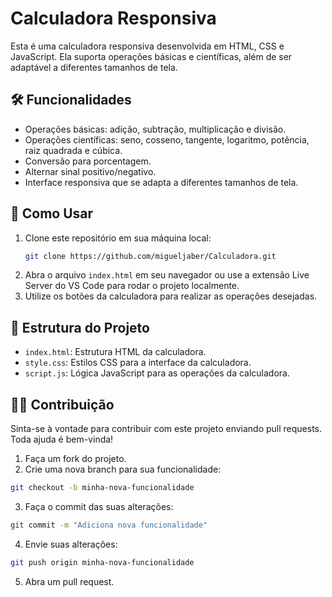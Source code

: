 # Calculadora Responsiva

Esta é uma calculadora responsiva desenvolvida em HTML, CSS e JavaScript. Ela suporta operações básicas e científicas, além de ser adaptável a diferentes tamanhos de tela.

## 🛠️ Funcionalidades

- Operações básicas: adição, subtração, multiplicação e divisão.
- Operações científicas: seno, cosseno, tangente, logaritmo, potência, raiz quadrada e cúbica.
- Conversão para porcentagem.
- Alternar sinal positivo/negativo.
- Interface responsiva que se adapta a diferentes tamanhos de tela.

## 📝 Como Usar

1. Clone este repositório em sua máquina local:
   ```bash
   git clone https://github.com/migueljaber/Calculadora.git
2. Abra o arquivo `index.html` em seu navegador ou use a extensão Live Server do VS Code para rodar o projeto localmente.
3. Utilize os botões da calculadora para realizar as operações desejadas.

## 📁 Estrutura do Projeto

- `index.html`: Estrutura HTML da calculadora.
- `style.css`: Estilos CSS para a interface da calculadora.
- `script.js`: Lógica JavaScript para as operações da calculadora.

## 🧑‍💻 Contribuição
Sinta-se à vontade para contribuir com este projeto enviando pull requests. Toda ajuda é bem-vinda!

1. Faça um fork do projeto.
2. Crie uma nova branch para sua funcionalidade:
  ```bash
  git checkout -b minha-nova-funcionalidade  
  ```
3. Faça o commit das suas alterações:
  ```bash
  git commit -m "Adiciona nova funcionalidade"
  ```
4. Envie suas alterações:
  ```bash
  git push origin minha-nova-funcionalidade
```
5. Abra um pull request.
